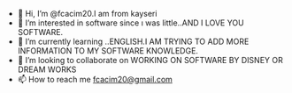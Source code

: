 - 👋 Hi, I’m @fcacim20.I am from kayseri
- 👀 I’m interested in software since ı was little..AND I LOVE YOU SOFTWARE.
- 🌱 I’m currently learning ..ENGLISH.I AM TRYING TO ADD MORE INFORMATION TO MY SOFTWARE KNOWLEDGE.
- 💞️ I’m looking to collaborate on WORKING ON SOFTWARE BY DISNEY OR DREAM WORKS
- 📫 How to reach me fcacim20@gmail.com 

<!---
fcacim20/fcacim20 is a ✨ special ✨ repository because its `README.md` (this file) appears on your GitHub profile.
You can click the Preview link to take a look at your changes.
--->
